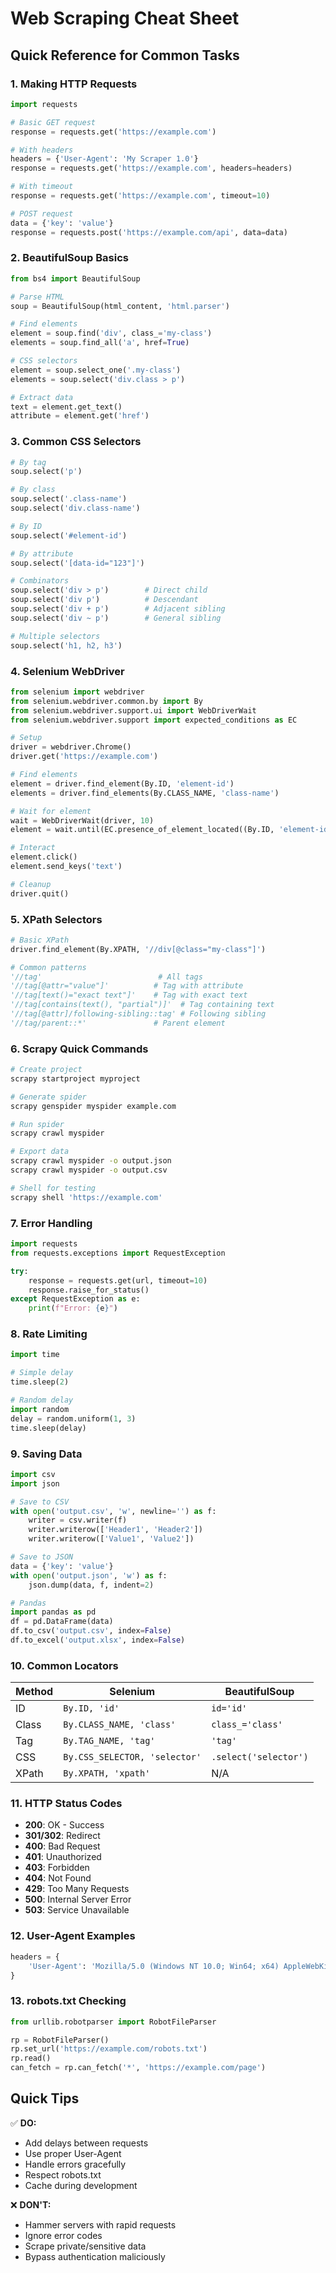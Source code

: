 # Web Scraping Cheat Sheet

## Quick Reference for Common Tasks

### 1. Making HTTP Requests

```python
import requests

# Basic GET request
response = requests.get('https://example.com')

# With headers
headers = {'User-Agent': 'My Scraper 1.0'}
response = requests.get('https://example.com', headers=headers)

# With timeout
response = requests.get('https://example.com', timeout=10)

# POST request
data = {'key': 'value'}
response = requests.post('https://example.com/api', data=data)
```

### 2. BeautifulSoup Basics

```python
from bs4 import BeautifulSoup

# Parse HTML
soup = BeautifulSoup(html_content, 'html.parser')

# Find elements
element = soup.find('div', class_='my-class')
elements = soup.find_all('a', href=True)

# CSS selectors
element = soup.select_one('.my-class')
elements = soup.select('div.class > p')

# Extract data
text = element.get_text()
attribute = element.get('href')
```

### 3. Common CSS Selectors

```python
# By tag
soup.select('p')

# By class
soup.select('.class-name')
soup.select('div.class-name')

# By ID
soup.select('#element-id')

# By attribute
soup.select('[data-id="123"]')

# Combinators
soup.select('div > p')        # Direct child
soup.select('div p')          # Descendant
soup.select('div + p')        # Adjacent sibling
soup.select('div ~ p')        # General sibling

# Multiple selectors
soup.select('h1, h2, h3')
```

### 4. Selenium WebDriver

```python
from selenium import webdriver
from selenium.webdriver.common.by import By
from selenium.webdriver.support.ui import WebDriverWait
from selenium.webdriver.support import expected_conditions as EC

# Setup
driver = webdriver.Chrome()
driver.get('https://example.com')

# Find elements
element = driver.find_element(By.ID, 'element-id')
elements = driver.find_elements(By.CLASS_NAME, 'class-name')

# Wait for element
wait = WebDriverWait(driver, 10)
element = wait.until(EC.presence_of_element_located((By.ID, 'element-id')))

# Interact
element.click()
element.send_keys('text')

# Cleanup
driver.quit()
```

### 5. XPath Selectors

```python
# Basic XPath
driver.find_element(By.XPATH, '//div[@class="my-class"]')

# Common patterns
'//tag'                          # All tags
'//tag[@attr="value"]'          # Tag with attribute
'//tag[text()="exact text"]'    # Tag with exact text
'//tag[contains(text(), "partial")]'  # Tag containing text
'//tag[@attr]/following-sibling::tag' # Following sibling
'//tag/parent::*'               # Parent element
```

### 6. Scrapy Quick Commands

```bash
# Create project
scrapy startproject myproject

# Generate spider
scrapy genspider myspider example.com

# Run spider
scrapy crawl myspider

# Export data
scrapy crawl myspider -o output.json
scrapy crawl myspider -o output.csv

# Shell for testing
scrapy shell 'https://example.com'
```

### 7. Error Handling

```python
import requests
from requests.exceptions import RequestException

try:
    response = requests.get(url, timeout=10)
    response.raise_for_status()
except RequestException as e:
    print(f"Error: {e}")
```

### 8. Rate Limiting

```python
import time

# Simple delay
time.sleep(2)

# Random delay
import random
delay = random.uniform(1, 3)
time.sleep(delay)
```

### 9. Saving Data

```python
import csv
import json

# Save to CSV
with open('output.csv', 'w', newline='') as f:
    writer = csv.writer(f)
    writer.writerow(['Header1', 'Header2'])
    writer.writerow(['Value1', 'Value2'])

# Save to JSON
data = {'key': 'value'}
with open('output.json', 'w') as f:
    json.dump(data, f, indent=2)

# Pandas
import pandas as pd
df = pd.DataFrame(data)
df.to_csv('output.csv', index=False)
df.to_excel('output.xlsx', index=False)
```

### 10. Common Locators

| Method | Selenium | BeautifulSoup |
|--------|----------|---------------|
| ID | `By.ID, 'id'` | `id='id'` |
| Class | `By.CLASS_NAME, 'class'` | `class_='class'` |
| Tag | `By.TAG_NAME, 'tag'` | `'tag'` |
| CSS | `By.CSS_SELECTOR, 'selector'` | `.select('selector')` |
| XPath | `By.XPATH, 'xpath'` | N/A |

### 11. HTTP Status Codes

- **200**: OK - Success
- **301/302**: Redirect
- **400**: Bad Request
- **401**: Unauthorized
- **403**: Forbidden
- **404**: Not Found
- **429**: Too Many Requests
- **500**: Internal Server Error
- **503**: Service Unavailable

### 12. User-Agent Examples

```python
headers = {
    'User-Agent': 'Mozilla/5.0 (Windows NT 10.0; Win64; x64) AppleWebKit/537.36'
}
```

### 13. robots.txt Checking

```python
from urllib.robotparser import RobotFileParser

rp = RobotFileParser()
rp.set_url('https://example.com/robots.txt')
rp.read()
can_fetch = rp.can_fetch('*', 'https://example.com/page')
```

## Quick Tips

✅ **DO:**
- Add delays between requests
- Use proper User-Agent
- Handle errors gracefully
- Respect robots.txt
- Cache during development

❌ **DON'T:**
- Hammer servers with rapid requests
- Ignore error codes
- Scrape private/sensitive data
- Bypass authentication maliciously
